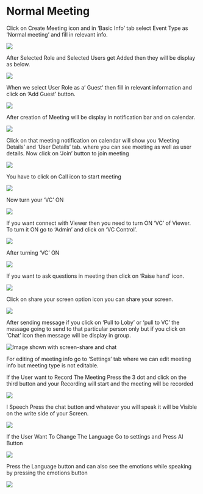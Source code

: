 # Normal Meeting

Click on Create Meeting icon and in ‘Basic Info’ tab select Event Type as ‘Normal meeting’ and fill in relevant info.

![](../../.gitbook/assets/11.png)

After Selected Role and Selected Users get Added then they will be display as below.

![](../../.gitbook/assets/12.png)

When we select User Role as a’ Guest’ then fill in relevant information and click on ‘Add Guest’ button.

![](../../.gitbook/assets/13.png)

After creation of Meeting will be display in notification bar and on calendar.

![](../../.gitbook/assets/14.png)

Click on that meeting notification on calendar will show you ‘Meeting Details’ and ‘User Details’ tab. where you can see meeting as well as user details. Now click on ‘Join’ button to join meeting

![](../../.gitbook/assets/image%20%28148%29.png)

You have to click on Call icon to start meeting

![](../../.gitbook/assets/image%20%28175%29.png)

Now turn your ‘VC’ ON

![](../../.gitbook/assets/image%20%28122%29.png)

If you want connect with Viewer then you need to turn ON ‘VC’ of Viewer. To turn it ON go to ‘Admin’ and click on ‘VC Control’.

![](../../.gitbook/assets/image%20%28237%29.png)

After turning ‘VC’ ON

![](../../.gitbook/assets/image%20%28125%29.png)

If you want to ask questions in meeting then click on ‘Raise hand’ icon.

![](../../.gitbook/assets/image%20%28263%29.png)

Click on share your screen option icon you can share your screen.

![](../../.gitbook/assets/popup_ss.png)

After sending message if you click on ‘Pull to Loby’ or ‘pull to VC’ the message going to send to that particular person only but if you click on ‘Chat’ icon then message will be display in group.

![Image shown with screen-share and chat](../../.gitbook/assets/image%20%28204%29.png)

For editing of meeting info go to ‘Settings’ tab where we can edit meeting info but meeting type is not editable.

If the User want to Record The Meeting Press the 3 dot and click on the third button and your Recording will start and the meeting will be recorded

![](../../.gitbook/assets/image%20%2895%29.png)

I Speech Press the chat button and whatever you will speak it will be Visible on the write side of your Screen.

![](../../.gitbook/assets/image%20%28304%29.png)

If the User Want To Change The Language Go to settings and Press AI Button

![](../../.gitbook/assets/image%20%28126%29.png)

Press the Language button and can also see the emotions while speaking by pressing the emotions button  
  


![](../../.gitbook/assets/image%20%2827%29.png)



